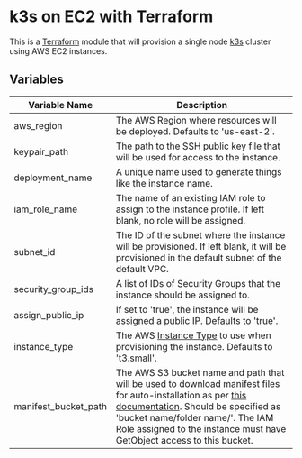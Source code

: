 # k3s on EC2 with Terraform

This is a [Terraform](https://terraform.io) module that will provision a single node [k3s](https://k3s.io) cluster using AWS EC2 instances.

## Variables

| Variable Name         | Description                                                                   |
------------------------|-------------------------------------------------------------------------------|
| aws_region            | The AWS Region where resources will be deployed. Defaults to 'us-east-2'.     |
| keypair_path          | The path to the SSH public key file that will be used for access to the instance. |
| deployment_name       | A unique name used to generate things like the instance name.                 |
| iam_role_name         | The name of an existing IAM role to assign to the instance profile. If left blank, no role will be assigned. |
| subnet_id             | The ID of the subnet where the instance will be provisioned. If left blank, it will be provisioned in the default subnet of the default VPC. |
| security_group_ids    | A list of IDs of Security Groups that the instance should be assigned to.     |
| assign_public_ip      | If set to 'true', the instance will be assigned a public IP. Defaults to 'true'. |
| instance_type         | The AWS [Instance Type](https://aws.amazon.com/ec2/instance-types/) to use when provisioning the instance. Defaults to 't3.small'. |
| manifest_bucket_path  | The AWS S3 bucket name and path that will be used to download manifest files for auto-installation as per [this documentation](https://rancher.com/docs/k3s/latest/en/advanced/). Should be specified as 'bucket name/folder name/'. The IAM Role assigned to the instance must have GetObject access to this bucket. |
